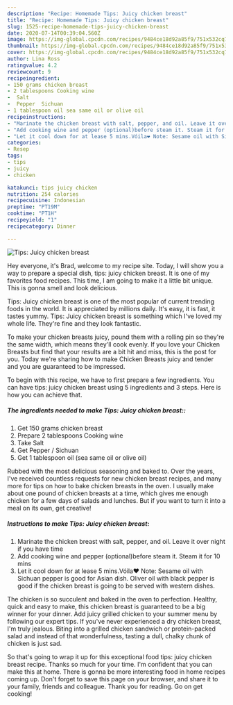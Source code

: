 ```yaml
---
description: "Recipe: Homemade Tips: Juicy chicken breast"
title: "Recipe: Homemade Tips: Juicy chicken breast"
slug: 1525-recipe-homemade-tips-juicy-chicken-breast
date: 2020-07-14T00:39:04.560Z
image: https://img-global.cpcdn.com/recipes/9484ce18d92a85f9/751x532cq70/tips-juicy-chicken-breast-recipe-main-photo.jpg
thumbnail: https://img-global.cpcdn.com/recipes/9484ce18d92a85f9/751x532cq70/tips-juicy-chicken-breast-recipe-main-photo.jpg
cover: https://img-global.cpcdn.com/recipes/9484ce18d92a85f9/751x532cq70/tips-juicy-chicken-breast-recipe-main-photo.jpg
author: Lina Ross
ratingvalue: 4.2
reviewcount: 9
recipeingredient:
- 150 grams chicken breast
- 2 tablespoons Cooking wine
-  Salt
-  Pepper  Sichuan
- 1 tablespoon oil sea same oil or olive oil
recipeinstructions:
- "Marinate the chicken breast with salt, pepper, and oil. Leave it over night if you have time"
- "Add cooking wine and pepper (optional)before steam it. Steam it for 10 mins"
- "Let it cool down for at lease 5 mins.Vóila❤️ Note: Sesame oil with Sichuan pepper is good for Asian dish. Oliver oil with black pepper is good if the chicken breast is going to be served with western dishes."
categories:
- Resep
tags:
- tips
- juicy
- chicken

katakunci: tips juicy chicken
nutrition: 254 calories
recipecuisine: Indonesian
preptime: "PT19M"
cooktime: "PT1H"
recipeyield: "1"
recipecategory: Dinner

---
```



![Tips: Juicy chicken breast](https://img-global.cpcdn.com/recipes/9484ce18d92a85f9/751x532cq70/tips-juicy-chicken-breast-recipe-main-photo.jpg)

Hey everyone, it's Brad, welcome to my recipe site. Today, I will show you a way to prepare a special dish, tips: juicy chicken breast. It is one of my favorites food recipes. This time, I am going to make it a little bit unique. This is gonna smell and look delicious.

Tips: Juicy chicken breast is one of the most popular of current trending foods in the world. It is appreciated by millions daily. It's easy, it is fast, it tastes yummy. Tips: Juicy chicken breast is something which I've loved my whole life. They're fine and they look fantastic.

To make your chicken breasts juicy, pound them with a rolling pin so they&#39;re the same width, which means they&#39;ll cook evenly. If you love your Chicken Breasts but find that your results are a bit hit and miss, this is the post for you. Today we&#39;re sharing how to make Chicken Breasts juicy and tender and you are guaranteed to be impressed.


To begin with this recipe, we have to first prepare a few ingredients. You can have tips: juicy chicken breast using 5 ingredients and 3 steps. Here is how you can achieve that.

##### The ingredients needed to make Tips: Juicy chicken breast::

1. Get 150 grams chicken breast
1. Prepare 2 tablespoons Cooking wine
1. Take  Salt
1. Get  Pepper / Sichuan
1. Get 1 tablespoon oil (sea same oil or olive oil)


Rubbed with the most delicious seasoning and baked to. Over the years, I&#39;ve received countless requests for new chicken breast recipes, and many more for tips on how to bake chicken breasts in the oven. I usually make about one pound of chicken breasts at a time, which gives me enough chicken for a few days of salads and lunches. But if you want to turn it into a meal on its own, get creative! 

##### Instructions to make Tips: Juicy chicken breast:

1. Marinate the chicken breast with salt, pepper, and oil. Leave it over night if you have time
1. Add cooking wine and pepper (optional)before steam it. Steam it for 10 mins
1. Let it cool down for at lease 5 mins.Vóila❤️ Note: Sesame oil with Sichuan pepper is good for Asian dish. Oliver oil with black pepper is good if the chicken breast is going to be served with western dishes.


The chicken is so succulent and baked in the oven to perfection. Healthy, quick and easy to make, this chicken breast is guaranteed to be a big winner for your dinner. Add juicy grilled chicken to your summer menu by following our expert tips. If you&#39;ve never experienced a dry chicken breast, I&#39;m truly jealous. Biting into a grilled chicken sandwich or protein-packed salad and instead of that wonderfulness, tasting a dull, chalky chunk of chicken is just sad. 

So that's going to wrap it up for this exceptional food tips: juicy chicken breast recipe. Thanks so much for your time. I'm confident that you can make this at home. There is gonna be more interesting food in home recipes coming up. Don't forget to save this page on your browser, and share it to your family, friends and colleague. Thank you for reading. Go on get cooking!
